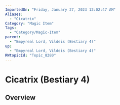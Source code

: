```yaml
---
ImportedOn: "Friday, January 27, 2023 12:02:47 AM"
Aliases:
  - "Cicatrix"
Category: "Magic Item"
Tags:
  - "Category/Magic-Item"
parent:
  - "Empyreal Lord, Vildeis (Bestiary 4)"
up:
  - "Empyreal Lord, Vildeis (Bestiary 4)"
RWtopicId: "Topic_8280"
---
```

# Cicatrix (Bestiary 4)
## Overview
